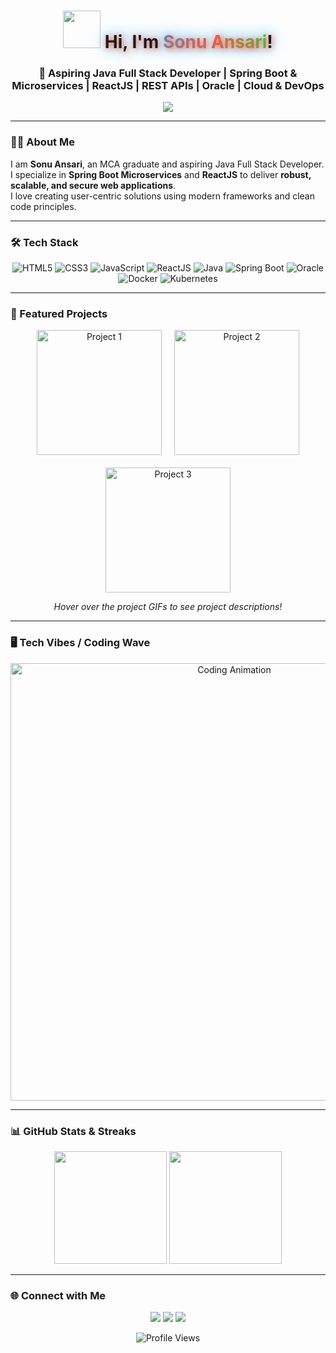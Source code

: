 <!-- ================= Header ================= -->
<h1 align="center" style="text-shadow: 2px 2px 10px #FF5733, 0 0 25px #1DA1F2;">
  <img src="https://media.giphy.com/media/3o7TKrJiqG8j5sH3Vu/giphy.gif" width="60">
  Hi, I'm <span style="background: linear-gradient(90deg, #1DA1F2, #FF5733, #00FF00); -webkit-background-clip: text; color: transparent;">Sonu Ansari</span>!
</h1>

<h3 align="center">
  🚀 Aspiring Java Full Stack Developer | Spring Boot & Microservices | ReactJS | REST APIs | Oracle | Cloud & DevOps
</h3>

<p align="center">
  <img src="https://readme-typing-svg.herokuapp.com?font=Fira+Code&size=24&pause=1000&color=1DA1F2,FF5733,00FF00&center=true&vCenter=true&width=700&lines=Building+Modern+Web+Applications+💻;Clean+Code+%26+Best+Practices✨;Delivering+Secure+%26+Scalable+Solutions🔒;Always+Learning+New+Technologies📚" />
</p>

---

### 👨‍💻 About Me <a id="about"></a>
I am **Sonu Ansari**, an MCA graduate and aspiring Java Full Stack Developer.  
I specialize in **Spring Boot Microservices** and **ReactJS** to deliver **robust, scalable, and secure web applications**.  
I love creating user-centric solutions using modern frameworks and clean code principles.

---

### 🛠 Tech Stack <a id="tech"></a>
<p align="center">
  <img src="https://img.shields.io/badge/HTML5-E34F26?style=for-the-badge&logo=html5&logoColor=white" title="HTML5">
  <img src="https://img.shields.io/badge/CSS3-1572B6?style=for-the-badge&logo=css3&logoColor=white" title="CSS3">
  <img src="https://img.shields.io/badge/JavaScript-F7DF1E?style=for-the-badge&logo=javascript&logoColor=black" title="JavaScript">
  <img src="https://img.shields.io/badge/ReactJS-61DAFB?style=for-the-badge&logo=react&logoColor=black" title="ReactJS">
  <img src="https://img.shields.io/badge/Java-007396?style=for-the-badge&logo=java&logoColor=white" title="Java">
  <img src="https://img.shields.io/badge/SpringBoot-6DB33F?style=for-the-badge&logo=springboot&logoColor=white" title="Spring Boot">
  <img src="https://img.shields.io/badge/Oracle-F80000?style=for-the-badge&logo=oracle&logoColor=white" title="Oracle">
  <img src="https://img.shields.io/badge/Docker-2496ED?style=for-the-badge&logo=docker&logoColor=white" title="Docker">
  <img src="https://img.shields.io/badge/Kubernetes-326CE5?style=for-the-badge&logo=kubernetes&logoColor=white" title="Kubernetes">
</p>

---

### 🌟 Featured Projects <a id="projects"></a>
<p align="center" style="display:flex; gap:20px; justify-content:center; flex-wrap:wrap;">
  <a href="#" title="Project 1: E-commerce App">
    <img src="https://media.giphy.com/media/3o6Mbo2sCVJgX8cXl6/giphy.gif" width="200" alt="Project 1"/>
  </a>
  <a href="#" title="Project 2: Task Management App">
    <img src="https://media.giphy.com/media/l4HodBpDmoMA5p9bG/giphy.gif" width="200" alt="Project 2"/>
  </a>
  <a href="#" title="Project 3: Social Media Dashboard">
    <img src="https://media.giphy.com/media/xT0GqF8cdH8bf3ZV0A/giphy.gif" width="200" alt="Project 3"/>
  </a>
</p>

<p align="center">
  <em>Hover over the project GIFs to see project descriptions!</em>
</p>

---

### 🖥️ Tech Vibes / Coding Wave
<p align="center">
  <img src="https://media.giphy.com/media/l0HlBO7eyXzSZkJri/giphy.gif" width="700" alt="Coding Animation"/>
</p>

---

### 📊 GitHub Stats & Streaks
<p align="center">
  <img src="https://github-readme-stats.vercel.app/api?username=SonuAnsari1998&show_icons=true&theme=radical&hide_border=false&bg_color=0d1117&title_color=FF5733" height="180">
  <img src="https://github-readme-streak-stats.herokuapp.com/?user=SonuAnsari1998&theme=radical&hide_border=false&background=0d1117&fire=FF5733" height="180">
</p>

---

### 🌐 Connect with Me
<p align="center">
  <a href="https://linkedin.com/in/yourprofile" title="LinkedIn"><img src="https://img.shields.io/badge/-LinkedIn-0A66C2?style=for-the-badge&logo=linkedin&logoColor=white"></a>
  <a href="https://twitter.com/yourprofile" title="Twitter"><img src="https://img.shields.io/badge/-Twitter-1DA1F2?style=for-the-badge&logo=twitter&logoColor=white"></a>
  <a href="mailto:your_email@example.com" title="Email"><img src="https://img.shields.io/badge/-Email-D14836?style=for-the-badge&logo=gmail&logoColor=white"></a>
</p>

<p align="center">
  <img src="https://komarev.com/ghpvc/?username=SonuAnsari1998&label=Profile%20Views&color=blue&style=flat" alt="Profile Views"/>
</p>
